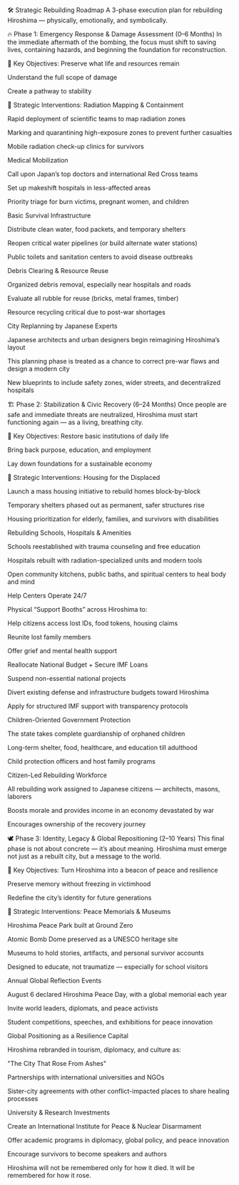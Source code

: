 🛠️ Strategic Rebuilding Roadmap
A 3-phase execution plan for rebuilding Hiroshima — physically, emotionally, and symbolically.

🔥 Phase 1: Emergency Response & Damage Assessment (0–6 Months)
In the immediate aftermath of the bombing, the focus must shift to saving lives, containing hazards, and beginning the foundation for reconstruction.

🔹 Key Objectives:
Preserve what life and resources remain

Understand the full scope of damage

Create a pathway to stability

🔧 Strategic Interventions:
Radiation Mapping & Containment

Rapid deployment of scientific teams to map radiation zones

Marking and quarantining high-exposure zones to prevent further casualties

Mobile radiation check-up clinics for survivors

Medical Mobilization

Call upon Japan’s top doctors and international Red Cross teams

Set up makeshift hospitals in less-affected areas

Priority triage for burn victims, pregnant women, and children

Basic Survival Infrastructure

Distribute clean water, food packets, and temporary shelters

Reopen critical water pipelines (or build alternate water stations)

Public toilets and sanitation centers to avoid disease outbreaks

Debris Clearing & Resource Reuse

Organized debris removal, especially near hospitals and roads

Evaluate all rubble for reuse (bricks, metal frames, timber)

Resource recycling critical due to post-war shortages

City Replanning by Japanese Experts

Japanese architects and urban designers begin reimagining Hiroshima’s layout

This planning phase is treated as a chance to correct pre-war flaws and design a modern city

New blueprints to include safety zones, wider streets, and decentralized hospitals

🏗️ Phase 2: Stabilization & Civic Recovery (6–24 Months)
Once people are safe and immediate threats are neutralized, Hiroshima must start functioning again — as a living, breathing city.

🔹 Key Objectives:
Restore basic institutions of daily life

Bring back purpose, education, and employment

Lay down foundations for a sustainable economy

🔧 Strategic Interventions:
Housing for the Displaced

Launch a mass housing initiative to rebuild homes block-by-block

Temporary shelters phased out as permanent, safer structures rise

Housing prioritization for elderly, families, and survivors with disabilities

Rebuilding Schools, Hospitals & Amenities

Schools reestablished with trauma counseling and free education

Hospitals rebuilt with radiation-specialized units and modern tools

Open community kitchens, public baths, and spiritual centers to heal body and mind

Help Centers Operate 24/7

Physical “Support Booths” across Hiroshima to:

Help citizens access lost IDs, food tokens, housing claims

Reunite lost family members

Offer grief and mental health support

Reallocate National Budget + Secure IMF Loans

Suspend non-essential national projects

Divert existing defense and infrastructure budgets toward Hiroshima

Apply for structured IMF support with transparency protocols

Children-Oriented Government Protection

The state takes complete guardianship of orphaned children

Long-term shelter, food, healthcare, and education till adulthood

Child protection officers and host family programs

Citizen-Led Rebuilding Workforce

All rebuilding work assigned to Japanese citizens — architects, masons, laborers

Boosts morale and provides income in an economy devastated by war

Encourages ownership of the recovery journey

🕊️ Phase 3: Identity, Legacy & Global Repositioning (2–10 Years)
This final phase is not about concrete — it’s about meaning. Hiroshima must emerge not just as a rebuilt city, but a message to the world.

🔹 Key Objectives:
Turn Hiroshima into a beacon of peace and resilience

Preserve memory without freezing in victimhood

Redefine the city’s identity for future generations

🔧 Strategic Interventions:
Peace Memorials & Museums

Hiroshima Peace Park built at Ground Zero

Atomic Bomb Dome preserved as a UNESCO heritage site

Museums to hold stories, artifacts, and personal survivor accounts

Designed to educate, not traumatize — especially for school visitors

Annual Global Reflection Events

August 6 declared Hiroshima Peace Day, with a global memorial each year

Invite world leaders, diplomats, and peace activists

Student competitions, speeches, and exhibitions for peace innovation

Global Positioning as a Resilience Capital

Hiroshima rebranded in tourism, diplomacy, and culture as:

"The City That Rose From Ashes"

Partnerships with international universities and NGOs

Sister-city agreements with other conflict-impacted places to share healing processes

University & Research Investments

Create an International Institute for Peace & Nuclear Disarmament

Offer academic programs in diplomacy, global policy, and peace innovation

Encourage survivors to become speakers and authors

Hiroshima will not be remembered only for how it died. It will be remembered for how it rose.

